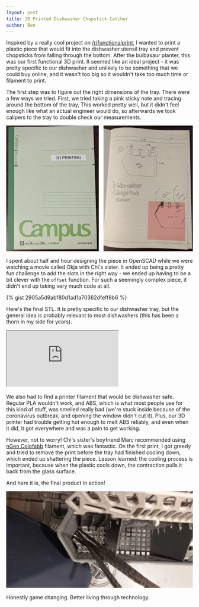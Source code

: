 ```yaml
---
layout: post
title: 3D Printed Dishwasher Chopstick Catcher
author: Ben
---
```


Inspired by a really cool project on [/r/functionalprint][prev-post], I wanted to print a plastic piece that would fit into the dishwasher utensil tray and prevent chopsticks from falling through the bottom. After the bulbasaur planter, this was our first functional 3D print. It seemed like an ideal project - it was pretty specific to our dishwasher and unlikely to be something that we could buy online, and it wasn't too big so it wouldn't take too much time or filament to print.

The first step was to figure out the right dimensions of the tray. There were a few ways we tried. First, we tried taking a pink sticky note and tracing around the bottom of the tray, This worked pretty well, but it didn't feel enough like what an actual engineer would do, so afterwards we took calipers to the tray to double check our measurements.

![Initial design](/public/pics/2020-04-15-dishwasher-chopstick-catcher/dishwasher-drawing.png)

I spent about half and hour designing the piece in OpenSCAD while we were watching a movie called Okja with Chi's sister. It ended up being a pretty fun challenge to add the slots in the right way - we ended up having to be a bit clever with the `offset` function. For such a seemingly complex piece, it didn't end up taking very much code at all.

{% gist 2905a5d9abf80d1ad1a70362dfeff8b6 %}

Here's the final STL. It is pretty specific to our dishwasher tray, but the general idea is probably relevant to most dishwashers (this has been a thorn in my side for years).

<iframe id="vs_iframe" src="https://www.viewstl.com/?embedded&url=http%3A%2F%2Fle.bolte.page%2Fpublic%2Fstls%2Fdishwasher.stl"></iframe>

We also had to find a printer filament that would be dishwasher safe. Regular PLA wouldn't work, and ABS, which is what most people use for this kind of stuff, was smelled really bad (we're stuck inside because of the coronavirus outbreak, and opening the window didn't cut it). Plus, our 3D printer had trouble getting hot enough to melt ABS reliably, and even when it did, it got everywhere and was a pain to get working.

However, not to worry! Chi's sister's boyfriend Marc recommended using [nGen Colofabb][ngen-colorfabb] filament, which was fantastic. On the first print, I got greedy and tried to remove the print before the tray had finished cooling down, which ended up shattering the piece. Lesson learned: the cooling process is important, because when the plastic cools down, the contraction pulls it back from the glass surface.

And here it is, the final product in action!

![Catcher](/public/pics/2020-04-15-dishwasher-chopstick-catcher/catcher.png)

Honestly game changing. Better living through technology.

[prev-post]: https://www.reddit.com/r/functionalprint/comments/cdnkt8/dishwasher_basket_for_straws_chopsticks/
[ngen-colorfabb]: https://ngen.colorfabb.com/
